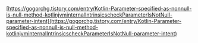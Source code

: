 [https://gogorchg.tistory.com/entry/Kotlin-Parameter-specified-as-nonnull-is-null-method-kotlinjvminternalIntrinsicscheckParameterIsNotNull-parameter-intent](https://gogorchg.tistory.com/entry/Kotlin-Parameter-specified-as-nonnull-is-null-method-kotlinjvminternalIntrinsicscheckParameterIsNotNull-parameter-intent)
<!--stackedit_data:
eyJoaXN0b3J5IjpbMTY1NTA3Mjc1NV19
-->